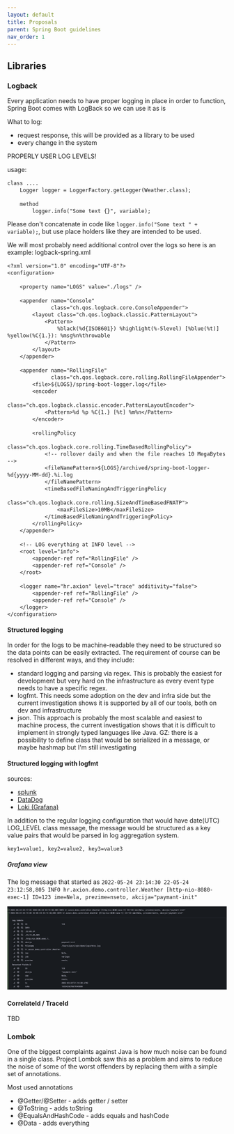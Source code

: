 ```yaml
---
layout: default
title: Proposals
parent: Spring Boot guidelines
nav_order: 1
---
```



## Libraries 
### Logback
Every application needs to have proper logging in place in order to function, Spring Boot comes with LogBack so we can use it as is

What to log:
- request response, this will be provided as a library to be used
- every change in the system

PROPERLY USER LOG LEVELS! 

usage:
```
class ....
    Logger logger = LoggerFactory.getLogger(Weather.class);
    
    method
        logger.info("Some text {}", variable);
```

Please don't concatenate in code like ```logger.info("Some text " + variable);```, but use place holders like they are intended to be used.

We will most probably need additional control over the logs so here is an example:
logback-spring.xml
```
<?xml version="1.0" encoding="UTF-8"?>
<configuration>

    <property name="LOGS" value="./logs" />

    <appender name="Console"
              class="ch.qos.logback.core.ConsoleAppender">
        <layout class="ch.qos.logback.classic.PatternLayout">
            <Pattern>
                %black(%d{ISO8601}) %highlight(%-5level) [%blue(%t)] %yellow(%C{1.}): %msg%n%throwable
            </Pattern>
        </layout>
    </appender>

    <appender name="RollingFile"
              class="ch.qos.logback.core.rolling.RollingFileAppender">
        <file>${LOGS}/spring-boot-logger.log</file>
        <encoder
                class="ch.qos.logback.classic.encoder.PatternLayoutEncoder">
            <Pattern>%d %p %C{1.} [%t] %m%n</Pattern>
        </encoder>

        <rollingPolicy
                class="ch.qos.logback.core.rolling.TimeBasedRollingPolicy">
            <!-- rollover daily and when the file reaches 10 MegaBytes -->
            <fileNamePattern>${LOGS}/archived/spring-boot-logger-%d{yyyy-MM-dd}.%i.log
            </fileNamePattern>
            <timeBasedFileNamingAndTriggeringPolicy
                    class="ch.qos.logback.core.rolling.SizeAndTimeBasedFNATP">
                <maxFileSize>10MB</maxFileSize>
            </timeBasedFileNamingAndTriggeringPolicy>
        </rollingPolicy>
    </appender>

    <!-- LOG everything at INFO level -->
    <root level="info">
        <appender-ref ref="RollingFile" />
        <appender-ref ref="Console" />
    </root>

    <logger name="hr.axion" level="trace" additivity="false">
        <appender-ref ref="RollingFile" />
        <appender-ref ref="Console" />
    </logger>
</configuration>
```

#### Structured logging
In order for the logs to be machine-readable they need to be structured so the data points can be easily extracted. 
The requirement of course can be resolved in different ways, and they include:
- standard logging and parsing via regex. This is probably the easiest for development but very hard on the infrastructure
as every event type needs to have a specific regex. 
- logfmt. This needs some adoption on the dev and infra side but the current investigation shows it is 
supported by all of our tools, both on dev and infrastructure
- json. This approach is probably the most scalable and easiest to machine process, the current investigation shows that
it is difficult to implement in strongly typed languages like Java. GZ: there is a possibility to define class that would 
be serialized in a message, or maybe hashmap but I'm still investigating

#### Structured logging with logfmt

sources:
- [splunk](https://dev.splunk.com/enterprise/docs/developapps/addsupport/logging/loggingbestpractices/)
- [DataDog](https://docs.datadoghq.com/logs/log_configuration/parsing/?tab=matchers0)
- [Loki (Grafana)](https://grafana.com/blog/2020/10/28/loki-2.0-released-transform-logs-as-youre-querying-them-and-set-up-alerts-within-loki/#filter)


In addition to the regular logging configuration that would have date(UTC) LOG_LEVEL class message, the message would be structured as a key value pairs that would be parsed in log aggregation system. 
```
key1=value1, key2=value2, key3=value3
```


##### Grafana view
The log message that started as ```2022-05-24 23:14:30
22-05-24 23:12:58,805 INFO hr.axion.demo.controller.Weather [http-nio-8080-exec-1] ID=123 ime=Nela, prezime=nseto, akcija="paymant-init"```

![grafana search](./img/grafana-logfmt.png)


#### CorrelateId / TraceId
TBD


### Lombok
One of the biggest complaints against Java is how much noise can be found in a single class. Project Lombok saw this as a problem and aims to reduce the noise of some of the worst offenders by replacing them with a simple set of annotations.

Most used annotations
- @Getter/@Setter - adds getter / setter
- @ToString - adds toString 
- @EqualsAndHashCode - adds equals and hashCode
- @Data - adds everything